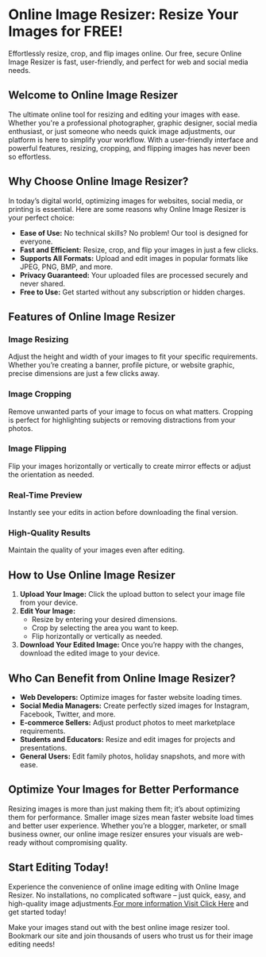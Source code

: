 # Online Image Resizer: Resize Your Images for FREE!

Effortlessly resize, crop, and flip images online. Our free, secure Online Image Resizer is fast, user-friendly, and perfect for web and social media needs.

## Welcome to Online Image Resizer
The ultimate online tool for resizing and editing your images with ease. Whether you're a professional photographer, graphic designer, social media enthusiast, or just someone who needs quick image adjustments, our platform is here to simplify your workflow. With a user-friendly interface and powerful features, resizing, cropping, and flipping images has never been so effortless.

## Why Choose Online Image Resizer?
In today’s digital world, optimizing images for websites, social media, or printing is essential. Here are some reasons why Online Image Resizer is your perfect choice:

- **Ease of Use:** No technical skills? No problem! Our tool is designed for everyone.
- **Fast and Efficient:** Resize, crop, and flip your images in just a few clicks.
- **Supports All Formats:** Upload and edit images in popular formats like JPEG, PNG, BMP, and more.
- **Privacy Guaranteed:** Your uploaded files are processed securely and never shared.
- **Free to Use:** Get started without any subscription or hidden charges.

## Features of Online Image Resizer

### Image Resizing
Adjust the height and width of your images to fit your specific requirements. Whether you’re creating a banner, profile picture, or website graphic, precise dimensions are just a few clicks away.

### Image Cropping
Remove unwanted parts of your image to focus on what matters. Cropping is perfect for highlighting subjects or removing distractions from your photos.

### Image Flipping
Flip your images horizontally or vertically to create mirror effects or adjust the orientation as needed.

### Real-Time Preview
Instantly see your edits in action before downloading the final version.

### High-Quality Results
Maintain the quality of your images even after editing.

## How to Use Online Image Resizer

1. **Upload Your Image:** Click the upload button to select your image file from your device.
2. **Edit Your Image:**
   - Resize by entering your desired dimensions.
   - Crop by selecting the area you want to keep.
   - Flip horizontally or vertically as needed.
3. **Download Your Edited Image:** Once you’re happy with the changes, download the edited image to your device.

## Who Can Benefit from Online Image Resizer?

- **Web Developers:** Optimize images for faster website loading times.
- **Social Media Managers:** Create perfectly sized images for Instagram, Facebook, Twitter, and more.
- **E-commerce Sellers:** Adjust product photos to meet marketplace requirements.
- **Students and Educators:** Resize and edit images for projects and presentations.
- **General Users:** Edit family photos, holiday snapshots, and more with ease.

## Optimize Your Images for Better Performance
Resizing images is more than just making them fit; it’s about optimizing them for performance. Smaller image sizes mean faster website load times and better user experience. Whether you’re a blogger, marketer, or small business owner, our online image resizer ensures your visuals are web-ready without compromising quality.

## Start Editing Today!
Experience the convenience of online image editing with Online Image Resizer. No installations, no complicated software – just quick, easy, and high-quality image adjustments.[For more information Visit Click Here](https://onlineimageresizer.net) and get started today!

Make your images stand out with the best online image resizer tool. Bookmark our site and join thousands of users who trust us for their image editing needs!
